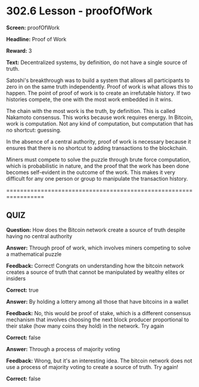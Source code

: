 # 302.6 Lesson - proofOfWork

**Screen:** proofOfWork

**Headline:** Proof of Work

**Reward:** 3

**Text:** Decentralized systems, by definition, do not have a single source of truth.

Satoshi&#x27;s breakthrough was to build a system that allows all participants to zero in on the same truth independently. Proof of work is what allows this to happen. The point of proof of work is to create an irrefutable history. If two histories compete, the one with the most work embedded in it wins.

The chain with the most work is the truth, by definition. This is called Nakamoto consensus. This works because work requires energy. In Bitcoin, work is computation. Not any kind of computation, but computation that has no shortcut: guessing.

  In the absence of a central authority, proof of work is necessary because it ensures that there is no shortcut to adding transactions to the blockchain.

  Miners must compete to solve the puzzle through brute force computation, which is probabilistic in nature, and the proof that the work has been done becomes self-evident in the outcome of the work. This makes it very difficult for any one person or group to manipulate the transaction history.


=================================================================

## QUIZ

**Question:** How does the Bitcoin network create a source of truth despite having no central authority


**Answer:** Through proof of work, which involves miners competing to solve a mathematical puzzle

**Feedback:** Correct! Congrats on understanding how the bitcoin network creates a source of truth that cannot be manipulated by wealthy elites or insiders

**Correct:** true

**Answer:** By holding a lottery among all those that have bitcoins in a wallet

**Feedback:** No, this would be proof of stake, which is a different consensus mechanism that involves choosing the next block producer proportional to their stake (how many coins they hold) in the network. Try again

**Correct:** false

**Answer:** Through a process of majority voting

**Feedback:** Wrong, but it&#x27;s an interesting idea. The bitcoin network does not use a process of majority voting to create a source of truth. Try again!

**Correct:** false


<figure><img src="../.gitbook/assets/302-06.png" alt=""><figcaption></figcaption></figure>

